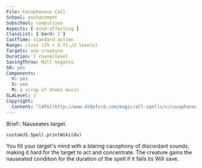 ```yaml
---
File: Cacophonous Call
School: enchantment
Subschool: compulsion
Aspects: [ mind-affecting ]
ClassList: { bard: 2 }
CastTime: standard action
Range: close (25 + 5 ft./2 levels)
Targets: one creature
Duration: 1 round/level
SavingThrow: Will negates
SR: yes
Components:
  V: yes
  S: yes
  M: a scrap of sheet music
SLALevel: 2
Copyright:
  Content: "[APG](http://www.d20pfsrd.com/magic/all-spells/c/cacophonous-call)"
---
```

Brief:: Nauseates target.

```dataviewjs
customJS.Spell.printWiki(dv)
```

You fill your target's mind with a blaring cacophony of discordant sounds, making it hard for the target to act and concentrate.  The creature gains the nauseated condition for the duration of the spell if it fails its Will save.
